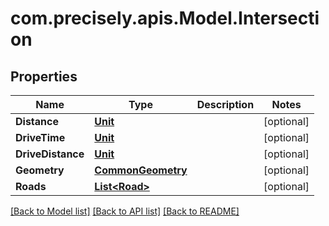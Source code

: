# com.precisely.apis.Model.Intersection
## Properties

Name | Type | Description | Notes
------------ | ------------- | ------------- | -------------
**Distance** | [**Unit**](Unit.md) |  | [optional] 
**DriveTime** | [**Unit**](Unit.md) |  | [optional] 
**DriveDistance** | [**Unit**](Unit.md) |  | [optional] 
**Geometry** | [**CommonGeometry**](CommonGeometry.md) |  | [optional] 
**Roads** | [**List&lt;Road&gt;**](Road.md) |  | [optional] 

[[Back to Model list]](../README.md#documentation-for-models) [[Back to API list]](../README.md#documentation-for-api-endpoints) [[Back to README]](../README.md)


